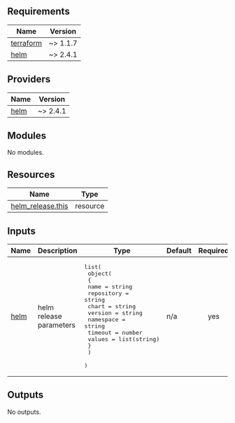 <!-- BEGIN_TF_DOCS -->
<!-- markdownlint-disable-file -->
## Requirements

| Name | Version |
|------|---------|
| <a name="requirement_terraform"></a> [terraform](#requirement\_terraform) | ~> 1.1.7 |
| <a name="requirement_helm"></a> [helm](#requirement\_helm) | ~> 2.4.1 |

## Providers

| Name | Version |
|------|---------|
| <a name="provider_helm"></a> [helm](#provider\_helm) | ~> 2.4.1 |

## Modules

No modules.

## Resources

| Name | Type |
|------|------|
| [helm_release.this](https://registry.terraform.io/providers/hashicorp/helm/latest/docs/resources/release) | resource |

## Inputs

| Name | Description | Type | Default | Required |
|------|-------------|------|---------|:--------:|
| <a name="input_helm"></a> [helm](#input\_helm) | helm release parameters | <pre>list(<br>    object(<br>      {<br>        name       = string<br>        repository = string<br>        chart      = string<br>        version    = string<br>        namespace  = string<br>        timeout    = number<br>        values     = list(string)<br>      }<br>    )<br>  )</pre> | n/a | yes |

## Outputs

No outputs.
<!-- END_TF_DOCS -->
